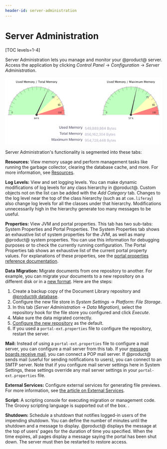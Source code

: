 ```yaml
---
header-id: server-administration
---
```


# Server Administration

[TOC levels=1-4]

Server Administration lets you manage and monitor your @product@ server. Access
the application by clicking *Control Panel* &rarr; *Configuration* &rarr;
*Server Administration*. 

![Figure 1: The Resources tab of Server Administration shows a graph of your server's memory usage.](../../../../images/server-admin-memory.png)

Server Administration's functionality is segmented into these tabs: 

**Resources:** View memory usage and perform management tasks like running 
the garbage collector, clearing the database cache, and more. For more 
information, see 
[Resources](/docs/7-1/user/-/knowledge_base/u/server-administration-resources).

**Log Levels:** View and set logging levels. You can make dynamic 
modifications of log levels for any class hierarchy in @product@. Custom 
objects not on the list can be added with the *Add Category* tab. Changes to 
the log level near the top of the class hierarchy (such as at `com.liferay`) 
also change log levels for all the classes under that hierarchy. 
Modifications unnecessarily high in the hierarchy generate too many messages 
to be useful. 

**Properties:** View JVM and portal properties. This tab has two sub-tabs: 
System Properties and Portal Properties. The System Properties tab shows an 
exhaustive list of system properties for the JVM, as well as many @product@ 
system properties. You can use this information for debugging purposes or to 
check the currently running configuration. The Portal Properties tab shows 
an exhaustive list of the current portal property values. For explanations 
of these properties, see the 
[portal properties reference documentation](@platform-ref@/7.1-latest/propertiesdoc/portal.properties.html). 

**Data Migration:** Migrate documents from one repository to another. For 
example, you can migrate your documents to a new repository on a different 
disk or in a [new format](/docs/7-1/deploy/-/knowledge_base/d/document-repository-configuration). Here are the steps:

1.  Create a backup copy of the Document Library repository and
    [@product@ database](/docs/7-1/deploy/-/knowledge_base/d/backing-up-a-liferay-installation). 
2.  Configure the new file store in *System Settings* &rarr; *Platform: File 
    Storage*. 
3.  In this tab (*Server Administration* &rarr; *Data Migration*), select the 
    repository hook for the file store you configured and click *Execute*. 
4.  Make sure the data migrated correctly. 
5.  [Configure the new
    repository](/docs/7-1/deploy/-/knowledge_base/d/document-repository-configuration)
    as the default. 
6.  If you used a `portal-ext.properties` file to configure the repository, 
    restart the server. 

**Mail:** Instead of using a `portal-ext.properties` file to configure a 
mail server, you can configure a mail server from this tab. If your 
[message boards receive mail](/docs/7-1/user/-/knowledge_base/u/user-subscriptions-and-mailing-lists), 
you can connect a POP mail server. If @product@ sends mail (useful for 
sending notifications to users), you can connect to an SMTP server. Note 
that if you configure mail server settings here in System Settings, these 
settings override any mail server settings in your `portal-ext.properties` 
file. 

**External Services:** Configure external services for generating file 
previews. For more information, see 
[the article on External Services](/docs/7-1/user/-/knowledge_base/u/server-administration-external-services).

**Script:** A scripting console for executing migration or management code. 
The Groovy scripting language is supported out of the box. <!-- See the 
scripting article(/docs/7-1/user/-/knowledge_base/u/using-liferays-script-engine)
for more information and examples on using the scripting console-->. 

**Shutdown:** Schedule a shutdown that notifies logged-in users of the
impending shutdown. You can define the number of minutes until the shutdown and
a message to display. @product@ displays the message at the top of users' pages
for the duration of time you specified. When the time expires, all pages
display a message saying the portal has been shut down. The server must then be
restarted to restore access. 
